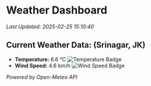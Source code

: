 
# Weather Dashboard

_Last Updated: 2025-02-25 15:10:40_

## Current Weather Data: (Srinagar, JK)
- **Temperature:** 6.6 °C ![Temperature Badge](https://img.shields.io/badge/Temperature-Low%20Temp-blue)
- **Wind Speed:** 4.6 km/h ![Wind Speed Badge](https://img.shields.io/badge/Wind%20Speed-Light%20Wind-blue)

*Powered by Open-Meteo API*
